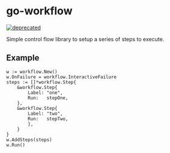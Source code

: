 # go-workflow


[![deprecated](http://badges.github.io/stability-badges/dist/deprecated.svg)](http://github.com/badges/stability-badges)


Simple control flow library to setup a series of steps to execute.

Example
-------

```
w := workflow.New()
w.OnFailure = workflow.InteractiveFailure
steps := []*workflow.Step{
	&workflow.Step{
		Label: "one",
		Run:   stepOne,
	},
	&workflow.Step{
		Label: "two",
		Run:   stepTwo,
		},
	}
}
w.AddSteps(steps)
w.Run()
```